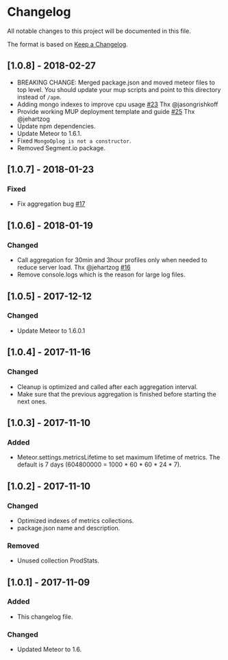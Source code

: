 # Changelog
All notable changes to this project will be documented in this file.

The format is based on [Keep a Changelog](http://keepachangelog.com/en/1.0.0/).

## [1.0.8] - 2018-02-27
- BREAKING CHANGE: Merged package.json and moved meteor files to top level. You should update your mup scripts and point to this directory instead of `/apm`.
- Adding  mongo indexes to improve cpu usage [#23](https://github.com/lmachens/meteor-apm-server/pull/23) Thx @jasongrishkoff
- Provide working MUP deployment template and guide [#25](https://github.com/lmachens/meteor-apm-server/pull/25) Thx @jehartzog
- Update npm dependencies.
- Update Meteor to 1.6.1.
- Fixed `MongoOplog is not a constructor`.
- Removed Segment.io package.

## [1.0.7] - 2018-01-23
### Fixed
- Fix aggregation bug [#17](https://github.com/lmachens/meteor-apm-server/pull/17)

## [1.0.6] - 2018-01-19
### Changed
- Call aggregation for 30min and 3hour profiles only when needed to reduce server load. Thx @jehartzog [#16](https://github.com/lmachens/meteor-apm-server/pull/16)
- Remove console.logs which is the reason for large log files.

## [1.0.5] - 2017-12-12
### Changed
- Update Meteor to 1.6.0.1

## [1.0.4] - 2017-11-16
### Changed
- Cleanup is optimized and called after each aggregation interval.
- Make sure that the previous aggregation is finished before starting the next ones.

## [1.0.3] - 2017-11-10
### Added
- Meteor.settings.metricsLifetime to set maximum lifetime of metrics.
  The default is 7 days (604800000 = 1000 * 60 * 60 * 24 * 7).

## [1.0.2] - 2017-11-10
### Changed
- Optimized indexes of metrics collections.
- package.json name and description.
### Removed
- Unused collection ProdStats.

## [1.0.1] - 2017-11-09
### Added
- This changelog file.

### Changed
- Updated Meteor to 1.6.